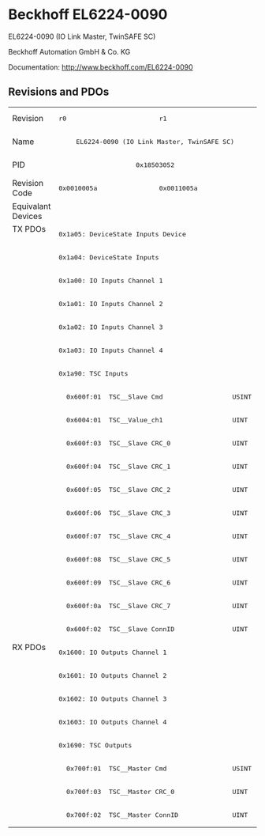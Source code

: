 # Beckhoff EL6224-0090

EL6224-0090 (IO Link Master, TwinSAFE SC)

Beckhoff Automation GmbH & Co. KG

Documentation: <a href="http://www.beckhoff.com/EL6224-0090">http://www.beckhoff.com/EL6224-0090</a>

## Revisions and PDOs
<table>
<tr >
<td class="first">Revision</td>
<td ><pre>r0</pre></td>
<td ><pre>r1</pre></td>
</tr>
<tr >
<td class="first">Name</td>
<td  colspan=2 align="center"><pre>EL6224-0090 (IO Link Master, TwinSAFE SC)</pre></td>
</tr>
<tr >
<td class="first">PID</td>
<td  colspan=2 align="center"><pre>0x18503052</pre></td>
</tr>
<tr >
<td class="first">Revision Code</td>
<td ><pre>0x0010005a</pre></td>
<td ><pre>0x0011005a</pre></td>
</tr>
<tr >
<td class="first">Equivalant Devices</td>
<td  colspan=2 align="center"></td>
</tr>
<tr class="txpdo pdosection">
<td class="first" rowspan=18 valign=top>TX PDOs</td>
<td colspan=2 align="left"><pre>0x1a05: DeviceState Inputs Device</pre></td>
<td></td>
</tr>
<tr class="txpdo pdosection">
<td  colspan=2 align="left"><pre>0x1a04: DeviceState Inputs</pre></td>
</tr>
<tr class="txpdo pdosection">
<td  colspan=2 align="left"><pre>0x1a00: IO Inputs Channel 1</pre></td>
</tr>
<tr class="txpdo pdosection">
<td  colspan=2 align="left"><pre>0x1a01: IO Inputs Channel 2</pre></td>
</tr>
<tr class="txpdo pdosection">
<td  colspan=2 align="left"><pre>0x1a02: IO Inputs Channel 3</pre></td>
</tr>
<tr class="txpdo pdosection">
<td  colspan=2 align="left"><pre>0x1a03: IO Inputs Channel 4</pre></td>
</tr>
<tr class="txpdo pdosection">
<td  colspan=2 align="left"><pre>0x1a90: TSC Inputs</pre></td>
</tr>
<tr class="txpdo">
<td  colspan=2 align="left"><pre>  0x600f:01  TSC__Slave Cmd                  USINT</pre></td>
</tr>
<tr class="txpdo">
<td  colspan=2 align="left"><pre>  0x6004:01  TSC__Value_ch1                  UINT</pre></td>
</tr>
<tr class="txpdo">
<td  colspan=2 align="left"><pre>  0x600f:03  TSC__Slave CRC_0                UINT</pre></td>
</tr>
<tr class="txpdo">
<td  colspan=2 align="left"><pre>  0x600f:04  TSC__Slave CRC_1                UINT</pre></td>
</tr>
<tr class="txpdo">
<td  colspan=2 align="left"><pre>  0x600f:05  TSC__Slave CRC_2                UINT</pre></td>
</tr>
<tr class="txpdo">
<td  colspan=2 align="left"><pre>  0x600f:06  TSC__Slave CRC_3                UINT</pre></td>
</tr>
<tr class="txpdo">
<td  colspan=2 align="left"><pre>  0x600f:07  TSC__Slave CRC_4                UINT</pre></td>
</tr>
<tr class="txpdo">
<td  colspan=2 align="left"><pre>  0x600f:08  TSC__Slave CRC_5                UINT</pre></td>
</tr>
<tr class="txpdo">
<td  colspan=2 align="left"><pre>  0x600f:09  TSC__Slave CRC_6                UINT</pre></td>
</tr>
<tr class="txpdo">
<td  colspan=2 align="left"><pre>  0x600f:0a  TSC__Slave CRC_7                UINT</pre></td>
</tr>
<tr class="txpdo">
<td  colspan=2 align="left"><pre>  0x600f:02  TSC__Slave ConnID               UINT</pre></td>
</tr>
<tr class="rxpdo pdosection">
<td class="first" rowspan=8 valign=top>RX PDOs</td>
<td colspan=2 align="left"><pre>0x1600: IO Outputs Channel 1</pre></td>
<td></td>
</tr>
<tr class="rxpdo pdosection">
<td  colspan=2 align="left"><pre>0x1601: IO Outputs Channel 2</pre></td>
</tr>
<tr class="rxpdo pdosection">
<td  colspan=2 align="left"><pre>0x1602: IO Outputs Channel 3</pre></td>
</tr>
<tr class="rxpdo pdosection">
<td  colspan=2 align="left"><pre>0x1603: IO Outputs Channel 4</pre></td>
</tr>
<tr class="rxpdo pdosection">
<td  colspan=2 align="left"><pre>0x1690: TSC Outputs</pre></td>
</tr>
<tr class="rxpdo">
<td  colspan=2 align="left"><pre>  0x700f:01  TSC__Master Cmd                 USINT</pre></td>
</tr>
<tr class="rxpdo">
<td  colspan=2 align="left"><pre>  0x700f:03  TSC__Master CRC_0               UINT</pre></td>
</tr>
<tr class="rxpdo">
<td  colspan=2 align="left"><pre>  0x700f:02  TSC__Master ConnID              UINT</pre></td>
</tr>
</table>
